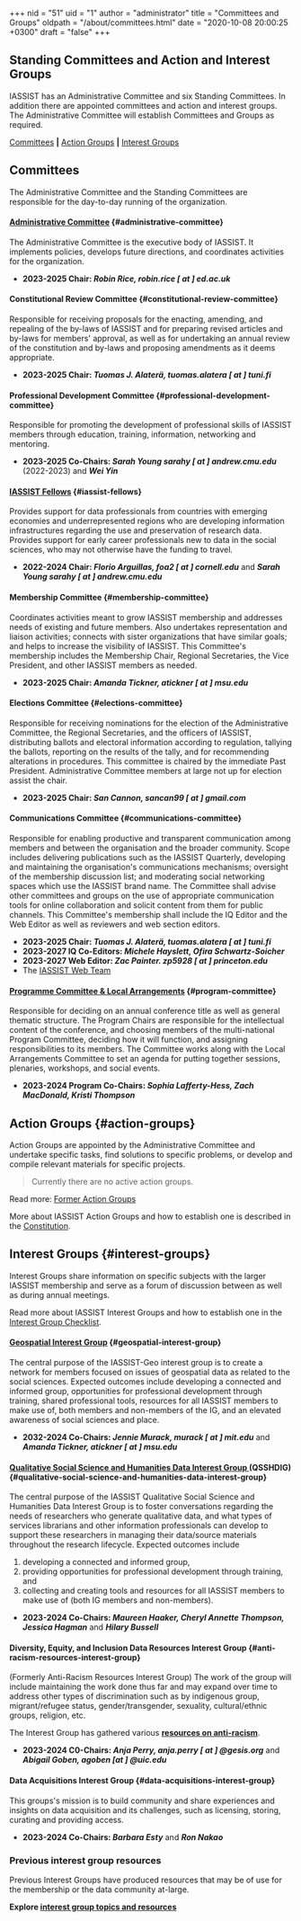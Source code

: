 +++
nid = "51"
uid = "1"
author = "administrator"
title = "Committees and Groups"
oldpath = "/about/committees.html"
date = "2020-10-08 20:00:25 +0300"
draft = "false"
+++
## Standing Committees and Action and Interest Groups

IASSIST has an Administrative Committee and six Standing Committees. In addition there are appointed committees and action and interest groups. The Administrative Committee will establish Committees and Groups as required. 
 
[Committees](#committees) **|** [Action Groups](#action-groups) **|** [Interest Groups](#interest-groups)

## Committees

The Administrative Committee and the Standing Committees are responsible for the day-to-day running of the organization.

#### [Administrative Committee](/about/officials) {#administrative-committee}
The Administrative Committee is the executive body of IASSIST. It implements policies, develops future directions, and coordinates activities for the organization.	
- **2023-2025 Chair: *Robin Rice, robin.rice [ at ] ed.ac.uk***

#### Constitutional Review Committee {#constitutional-review-committee}
Responsible for receiving proposals for the enacting, amending, and repealing of the by-laws of IASSIST and for preparing revised articles and by-laws for members' approval, as well as for undertaking an annual review of the constitution and by-laws and proposing amendments as it deems appropriate.
- **2023-2025 Chair: *Tuomas J. Alaterä, tuomas.alatera [ at ] tuni.fi***

#### Professional Development Committee {#professional-development-committee}
Responsible for promoting the development of professional skills of IASSIST members through education, training, information, networking and mentoring.
- **2023-2025 Co-Chairs: *Sarah Young sarahy [ at ] andrew.cmu.edu*** (2022-2023) and ***Wei Yin***

#### [IASSIST Fellows](/about/fellows-program) {#iassist-fellows}
Provides support for data professionals from countries with emerging economies and underrepresented regions who are developing information infrastructures regarding the use and preservation of research data. Provides support for early career professionals new to data in the social sciences, who may not otherwise have the funding to travel.
- **2022-2024 Chair: *Florio Arguillas, foa2 [ at ] cornell.edu*** and ***Sarah Young sarahy [ at ] andrew.cmu.edu***

#### Membership Committee {#membership-committee}
Coordinates activities meant to grow IASSIST membership and addresses needs of existing and future members. Also undertakes representation and liaison activities; connects with sister organizations that have similar goals; and helps to increase the visibility of IASSIST. This Committee's membership includes the Membership Chair, Regional Secretaries, the Vice President, and other IASSIST members as needed.   
- **2023-2025 Chair: *Amanda Tickner, atickner [ at ] msu.edu***

#### Elections Committee {#elections-committee}
Responsible for receiving nominations for the election of the Administrative Committee, the Regional Secretaries, and the officers of IASSIST, distributing ballots and electoral information according to regulation, tallying the ballots, reporting on the results of the tally, and for recommending alterations in procedures. This committee is chaired by the immediate Past President. Administrative Committee members at large not up for election assist the chair. 
- **2023-2025 Chair: *San Cannon, sancan99 [ at ] gmail.com***

#### Communications Committee {#communications-committee}
Responsible for enabling productive and transparent communication among members and between the organisation and the broader community. Scope includes delivering publications such as the IASSIST Quarterly, developing and maintaining the organisation's communications mechanisms; oversight of the membership discussion list; and moderating social networking spaces which use the IASSIST brand name. The Committee shall advise other committees and groups on the use of appropriate communication tools for online collaboration and solicit content from them for public channels. This Committee's membership shall include the IQ Editor and the Web Editor as well as reviewers and web section editors. 

- **2023-2025 Chair: *Tuomas J. Alaterä, tuomas.alatera [ at ] tuni.fi***
- **2023-2027 IQ Co-Editors: *Michele Hayslett, Ofira Schwartz-Soicher***
- **2023-2027 Web Editor: *Zac Painter. zp5928 [ at ] princeton.edu***
- The [IASSIST Web Team](/about/web-team)

#### [Programme Committee & Local Arrangements](/conferences/iassist2024/conference-committees)  {#program-committee}
Responsible for deciding on an annual conference title as well as general thematic structure. The Program Chairs are responsible for the intellectual content of the conference, and choosing members of the multi-national Program Committee, deciding how it will function, and assigning responsibilities to its members. The Committee works along with the Local Arrangements Committee to set an agenda for putting together sessions, plenaries, workshops, and social events. 

- **2023-2024 Program Co-Chairs: *Sophia Lafferty-Hess, Zach MacDonald, Kristi Thompson***   


## Action Groups {#action-groups}

Action Groups are appointed by the Administrative Committee and undertake specific tasks, find solutions to specific problems, or develop and compile relevant materials for specific projects.

> Currently there are no active action groups.

Read more: [Former Action Groups](/about/former-action-groups) 

More about IASSIST Action Groups and how to establish one is described in the [Constitution](/about/iassist-constitution/#article12-4). 

## Interest Groups {#interest-groups}

Interest Groups share information on specific subjects with the larger IASSIST membership and serve as a forum of discussion between as well as during annual meetings. 

Read more about IASSIST Interest Groups and how to establish one in the [Interest Group Checklist](/about/all-about-interest-groups).

#### [Geospatial Interest Group](/community/geospatial-interest-group) {#geospatial-interest-group}
The central purpose of the IASSIST-Geo interest group is to create a network for members focused on issues of geospatial data as related to the social sciences. Expected outcomes include developing a connected and informed group, opportunities for professional development through training, shared professional tools, resources for all IASSIST members to make use of, both members and non-members of the IG, and an elevated awareness of social sciences and place. 

- **2032-2024 Co-Chairs: *Jennie Murack, murack [ at ] mit.edu*** and ***Amanda Tickner, atickner [ at ] msu.edu***

#### [Qualitative Social Science and Humanities Data Interest Group <i class="fas fa-external-link-alt"></i>](https://sites.google.com/uncg.edu/iassistqsshdig/home "OSSHDIG webiste") (QSSHDIG) {#qualitative-social-science-and-humanities-data-interest-group} 
The central purpose of the IASSIST Qualitative Social Science and Humanities Data Interest Group is to foster conversations regarding the needs of researchers who generate qualitative data, and what types of services librarians and other information professionals can develop to support these researchers in managing their data/source materials throughout the research lifecycle. Expected outcomes include
1. developing a connected and informed group, 
2. providing opportunities for professional development through training, and 
3. collecting and creating tools and resources for all IASSIST members to make use of (both IG members and non-members). 	 

- **2023-2024 Co-Chairs: *Maureen Haaker, Cheryl Annette Thompson, Jessica Hagman*** and ***Hilary Bussell***

#### Diversity, Equity, and Inclusion Data Resources Interest Group {#anti-racism-resources-interest-group}  

(Formerly Anti-Racism Resources Interest Group) The work of the group will include maintaining the work done thus far and may expand over time to address other types of discrimination such as by indigenous group, migrant/refugee status, gender/transgender, sexuality, cultural/ethnic groups, religion, etc.

The Interest Group has gathered various **[resources on anti-racism](/community/antiracism-resources)**. 

- **2023-2024 C0-Chairs: *Anja Perry, anja.perry [ at ] @gesis.org*** and ***Abigail Goben, agoben [at ] @uic.edu***

#### Data Acquisitions Interest Group {#data-acquisitions-interest-group}  

This groups's mission is to build community and share experiences and insights on data acquisition and its challenges, such as licensing, storing, curating and providing access. 

- **2023-2024 Co-Chairs: *Barbara Esty*** and ***Ron Nakao***

### Previous interest group resources

Previous Interest Groups have produced resources that may be of use for the membership or the data community at-large. 

**Explore [	interest group topics and resources](/community/previous-interest-groups)**



